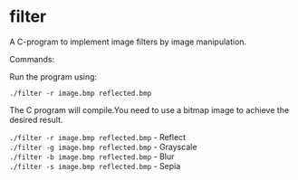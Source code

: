 # filter
A C-program to implement image filters by image manipulation.


Commands:

Run the program using:

<code>./filter -r image.bmp reflected.bmp</code>

The C program will compile.You need to use a bitmap image to achieve the desired result.


<code>./filter -r image.bmp reflected.bmp</code> - Reflect <br>
<code>./filter -g image.bmp reflected.bmp</code> - Grayscale <br>
<code>./filter -b image.bmp reflected.bmp</code> - Blur <br>
<code>./filter -s image.bmp reflected.bmp</code> - Sepia <br>




